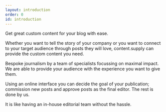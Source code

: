 ```yaml
---
layout: introduction
order: 0
id: introduction
---
```


Get great custom content for your blog with ease.

Whether you want to tell the story of your company or you want to connect to your target audience through posts they will love, content.supply can provide the custom content you need.

Bespoke journalism by a team of specialists focussing on maximal impact. We are able to provide your audience with the experience you want to give them.

Using an online interface you can decide the goal of your publication; commission new posts and approve posts as the final editor. The rest is done by us.

It is like having an in-house editorial team without the hassle.
